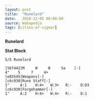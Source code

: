 ```yaml
---
layout: post
title:  "Runelord"
date:   2020-12-05 00:00:00
source: Wahapedia
tags: [cities-of-sigmar]
---
```


**Runelord**

**Stat Block**
```
5/5 Runelord
```

```
[56f442]M     W     B     Sa    [-]
4"    5     7     4+    
[e85545]Weapons[-]
[c6c930]Rune Staff[-]
1"     A:1    H:4+   W:3+   R:-    D:D3  
[c6c930]Forgehammer[-]
1"     A:2    H:4+   W:4+   R:-    D:1   
```
    